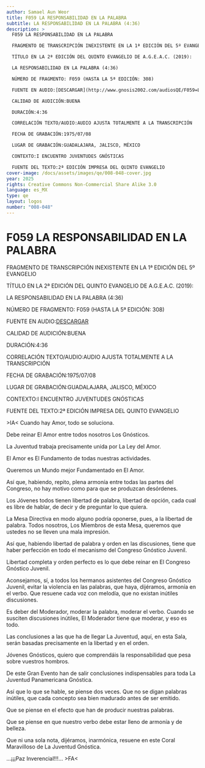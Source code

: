 ```yaml
---
author: Samael Aun Weor
title: F059 LA RESPONSABILIDAD EN LA PALABRA
subtitle: LA RESPONSABILIDAD EN LA PALABRA (4:36)
description: >
  F059 LA RESPONSABILIDAD EN LA PALABRA

  FRAGMENTO DE TRANSCRIPCIÓN INEXISTENTE EN LA 1ª EDICIÓN DEL 5º EVANGELIO

  TÍTULO EN LA 2ª EDICIÓN DEL QUINTO EVANGELIO DE A.G.E.A.C. (2019):

  LA RESPONSABILIDAD EN LA PALABRA (4:36)

  NÚMERO DE FRAGMENTO: F059 (HASTA LA 5ª EDICIÓN: 308)

  FUENTE EN AUDIO:[DESCARGAR](http://www.gnosis2002.com/audiosQE/F059=LA-RESPONSABILIDAD-EN-LA-PALABRA.zip)

  CALIDAD DE AUDICIÓN:BUENA

  DURACIÓN:4:36

  CORRELACIÓN TEXTO/AUDIO:AUDIO AJUSTA TOTALMENTE A LA TRANSCRIPCIÓN

  FECHA DE GRABACIÓN:1975/07/08

  LUGAR DE GRABACIÓN:GUADALAJARA, JALISCO, MÉXICO

  CONTEXTO:I ENCUENTRO JUVENTUDES GNÓSTICAS

  FUENTE DEL TEXTO:2ª EDICIÓN IMPRESA DEL QUINTO EVANGELIO
cover-image: /docs/assets/images/qe/008-048-cover.jpg
year: 2025
rights: Creative Commons Non-Commercial Share Alike 3.0
language: es_MX
type: qe
layout: logos
number: "008-048"
---
```

# F059 LA RESPONSABILIDAD EN LA PALABRA

FRAGMENTO DE TRANSCRIPCIÓN INEXISTENTE EN LA 1ª EDICIÓN DEL 5º EVANGELIO

TÍTULO EN LA 2ª EDICIÓN DEL QUINTO EVANGELIO DE A.G.E.A.C. (2019):

LA RESPONSABILIDAD EN LA PALABRA (4:36)

NÚMERO DE FRAGMENTO: F059 (HASTA LA 5ª EDICIÓN: 308)

FUENTE EN AUDIO:[DESCARGAR](http://www.gnosis2002.com/audiosQE/F059=LA-RESPONSABILIDAD-EN-LA-PALABRA.zip)

CALIDAD DE AUDICIÓN:BUENA

DURACIÓN:4:36

CORRELACIÓN TEXTO/AUDIO:AUDIO AJUSTA TOTALMENTE A LA TRANSCRIPCIÓN

FECHA DE GRABACIÓN:1975/07/08

LUGAR DE GRABACIÓN:GUADALAJARA, JALISCO, MÉXICO

CONTEXTO:I ENCUENTRO JUVENTUDES GNÓSTICAS

FUENTE DEL TEXTO:2ª EDICIÓN IMPRESA DEL QUINTO EVANGELIO

\>IA< Cuando hay Amor, todo se soluciona.

Debe reinar El Amor entre todos nosotros Los Gnósticos.

La Juventud trabaja precisamente unida por La Ley del Amor.

El Amor es El Fundamento de todas nuestras actividades.

Queremos un Mundo mejor Fundamentado en El Amor.

Así que, habiendo, repito, plena armonía entre todas las partes del Congreso, no hay motivo como para que se produzcan desórdenes.

Los Jóvenes todos tienen libertad de palabra, libertad de opción, cada cual es libre de hablar, de decir y de preguntar lo que quiera.

La Mesa Directiva en modo alguno podría oponerse, pues, a la libertad de palabra. Todos nosotros, Los Miembros de esta Mesa, queremos que ustedes no se lleven una mala impresión.

Así que, habiendo libertad de palabra y orden en las discusiones, tiene que haber perfección en todo el mecanismo del Congreso Gnóstico Juvenil.

Libertad completa y orden perfecto es lo que debe reinar en El Congreso Gnóstico Juvenil.

Aconsejamos, sí, a todos los hermanos asistentes del Congreso Gnóstico Juvenil, evitar la violencia en las palabras, que haya, dijéramos, armonía en el verbo. Que resuene cada voz con melodía, que no existan inútiles discusiones.

Es deber del Moderador, moderar la palabra, moderar el verbo. Cuando se susciten discusiones inútiles, El Moderador tiene que moderar, y eso es todo.

Las conclusiones a las que ha de llegar La Juventud, aquí, en esta Sala, serán basadas precisamente en la libertad y en el orden.

Jóvenes Gnósticos, quiero que comprendáis la responsabilidad que pesa sobre vuestros hombros.

De este Gran Evento han de salir conclusiones indispensables para toda La Juventud Panamericana Gnóstica.

Así que lo que se hable, se piense dos veces. Que no se digan palabras inútiles, que cada concepto sea bien madurado antes de ser emitido.

Que se piense en el efecto que han de producir nuestras palabras.

Que se piense en que nuestro verbo debe estar lleno de armonía y de belleza.

Que ni una sola nota, dijéramos, inarmónica, resuene en este Coral Maravilloso de La Juventud Gnóstica.

...¡¡¡Paz Inverencial!!!... \>FA<


